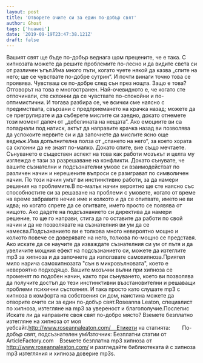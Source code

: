 ```yaml
---
layout: post
title: 'Отворете очите си за един по-добър свят'
author: Ghost
tags: ['huawei']
date: '2019-09-19T23:47:38.121Z'
draft: false
---
```


Вашият свят ще бъде по-добър веднага щом прецените, че е така. С хипнозата можете да решите проблемите по-лесно и да видите света си от различен ъгъл.Има много пъти, когато чуете някой да казва „спите на него; ще се чувствате по-добре сутрин“. И почти винаги точно това се проявява. Чувстваш се по-добре след сън през нощта. Защо е това?Отговорът на това е многостранен. Най-очевидното е, че когато сте отпочинали, сте склонни да се чувствате по-спокойни и по-оптимистични. И тогава разбира се, че всички сме наясно с предимствата, свързани с предприемането на крачка назад; можете да се прегрупирате и да съберете мислите си заедно, докато отнемете този момент далеч от „дебелината на нещата“. Ако емоциите ви са попаднали под натиск, актът да направите крачка назад ви позволява да успокоите нервите си и да започнете да мислите ясно още веднъж.Има допълнителна полза от „спането на него“, за което хората са склонни да не знаят по-малко. Докато спите, вие също мечтаете. Сънуването е съществен аспект на това как работи мозъкът и целта му изглежда е тази за разрешаване на конфликти. Докато сънувате, че вашите съзнателни и подсъзнателни умове си взаимодействат по различен начин и нерешените въпроси се разиграват по символичен начин. По този начин умът ви инстинктивно работи, за да намери решения на проблемите.В по-малък начин вероятно ще сте наясно със способностите си за решаване на проблеми с умовете, когато от време на време забравите нечие име и колкото и да се опитвате, името не ви идва; но когато спрете да се опитвате, името просто се появява от нищото. Ако дадете на подсъзнанието си директива да намери решение, то ще го направи, стига да го оставите да работи по свой начин и да не позволявате на съзнателния ви ум да се намесва.Подсъзнанието ви е толкова много невероятно мощно и колкото повече се доверявате на него, толкова по-мощно се представя. Ако искате да се научите да изваждате съзнателния си ум от пътя и да увеличите мощния ефект на подсъзнанието си, можете да изтеглите mp3 за хипноза и да започнете да използвате самохипноза.Приятел мило нарича самохипнозата "сън в микровълновата", което е невероятно подходящо. Вашите мозъчни вълни при хипноза се променят по подобен начин, както при сънуването, което ви позволява да получите достъп до тези инстинктивни възстановителни и решаващи проблеми психични състояния. И така просто като слушате mp3 с хипноза в комфорта на собствения си дом, наистина можете да отворите очите си за един по-добър свят.Roseanna Leaton, специалист по хипноза, изтегляне на mp3 за увереност и благополучие.Послепис Искате ли да направите своя свят по-добро място? Вземете безплатно изтегляне на хипноза от моя уебсайт.http://www.roseannaleaton.com/    Етикети на статията:        По-добър свят, подсъзнателен умИзточник: Безплатни статии от ArticleFactory.com    Вземете безплатна mp3 хипноза от http://www.roseannaleaton.com/ и разгледайте библиотеката й с хипноза mp3 изтегляния и хипноза доверие mp3s.
